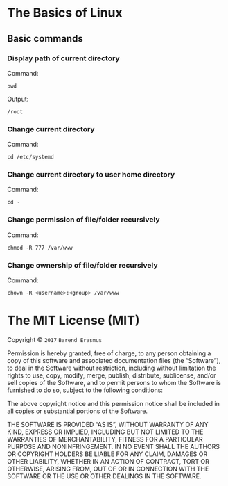 # The Basics of Linux

## Basic commands

### Display path of current directory

Command: 

`pwd`

Output: 

`/root`


### Change current directory

Command: 

`cd /etc/systemd`

### Change current directory to user home directory

Command: 

`cd ~`

### Change permission of file/folder recursively

Command: 

`chmod -R 777 /var/www`

### Change ownership of file/folder recursively

Command:

`chown -R <username>:<group> /var/www`

The MIT License (MIT)
=====================

Copyright © `2017` `Barend Erasmus`

Permission is hereby granted, free of charge, to any person
obtaining a copy of this software and associated documentation
files (the “Software”), to deal in the Software without
restriction, including without limitation the rights to use,
copy, modify, merge, publish, distribute, sublicense, and/or sell
copies of the Software, and to permit persons to whom the
Software is furnished to do so, subject to the following
conditions:

The above copyright notice and this permission notice shall be
included in all copies or substantial portions of the Software.

THE SOFTWARE IS PROVIDED “AS IS”, WITHOUT WARRANTY OF ANY KIND,
EXPRESS OR IMPLIED, INCLUDING BUT NOT LIMITED TO THE WARRANTIES
OF MERCHANTABILITY, FITNESS FOR A PARTICULAR PURPOSE AND
NONINFRINGEMENT. IN NO EVENT SHALL THE AUTHORS OR COPYRIGHT
HOLDERS BE LIABLE FOR ANY CLAIM, DAMAGES OR OTHER LIABILITY,
WHETHER IN AN ACTION OF CONTRACT, TORT OR OTHERWISE, ARISING
FROM, OUT OF OR IN CONNECTION WITH THE SOFTWARE OR THE USE OR
OTHER DEALINGS IN THE SOFTWARE.

